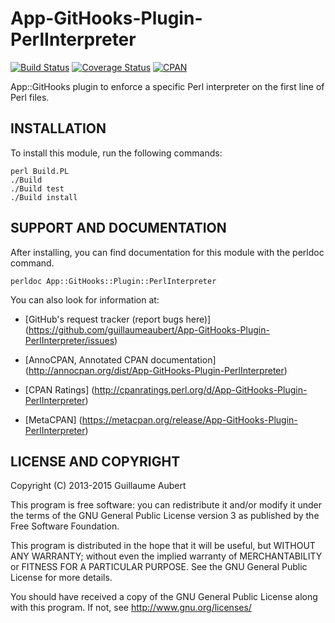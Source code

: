 App-GitHooks-Plugin-PerlInterpreter
===================================

[![Build Status](https://travis-ci.org/guillaumeaubert/App-GitHooks-Plugin-PerlInterpreter.svg?branch=master)](https://travis-ci.org/guillaumeaubert/App-GitHooks-Plugin-PerlInterpreter)
[![Coverage Status](https://coveralls.io/repos/guillaumeaubert/App-GitHooks-Plugin-PerlInterpreter/badge.svg?branch=master)](https://coveralls.io/r/guillaumeaubert/App-GitHooks-Plugin-PerlInterpreter?branch=master)
[![CPAN](https://img.shields.io/cpan/v/App-GitHooks-Plugin-PerlInterpreter.svg)](https://metacpan.org/release/App-GitHooks-Plugin-PerlInterpreter)

App::GitHooks plugin to enforce a specific Perl interpreter on the first line
of Perl files.


INSTALLATION
------------

To install this module, run the following commands:

	perl Build.PL
	./Build
	./Build test
	./Build install


SUPPORT AND DOCUMENTATION
-------------------------

After installing, you can find documentation for this module with the
perldoc command.

	perldoc App::GitHooks::Plugin::PerlInterpreter


You can also look for information at:

 * [GitHub's request tracker (report bugs here)]
   (https://github.com/guillaumeaubert/App-GitHooks-Plugin-PerlInterpreter/issues)

 * [AnnoCPAN, Annotated CPAN documentation]
   (http://annocpan.org/dist/App-GitHooks-Plugin-PerlInterpreter)

 * [CPAN Ratings]
   (http://cpanratings.perl.org/d/App-GitHooks-Plugin-PerlInterpreter)

 * [MetaCPAN]
   (https://metacpan.org/release/App-GitHooks-Plugin-PerlInterpreter)


LICENSE AND COPYRIGHT
---------------------

Copyright (C) 2013-2015 Guillaume Aubert

This program is free software: you can redistribute it and/or modify it under
the terms of the GNU General Public License version 3 as published by the Free
Software Foundation.

This program is distributed in the hope that it will be useful, but WITHOUT ANY
WARRANTY; without even the implied warranty of MERCHANTABILITY or FITNESS FOR A
PARTICULAR PURPOSE. See the GNU General Public License for more details.

You should have received a copy of the GNU General Public License along with
this program. If not, see http://www.gnu.org/licenses/


